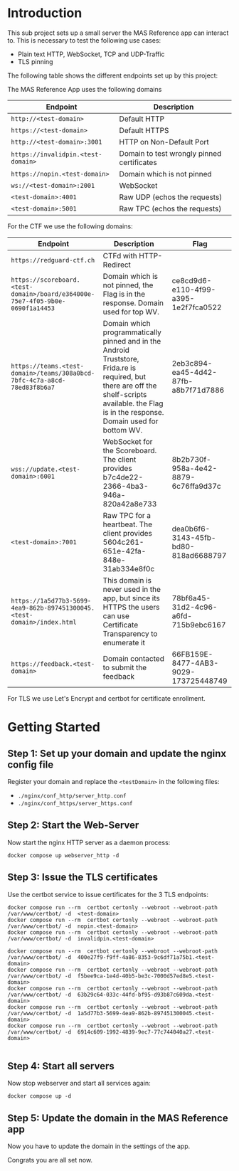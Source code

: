 # Introduction

This sub project sets up a small server the MAS Reference app can interact to. This is necessary to test the following use cases:

- Plain text HTTP, WebSocket, TCP and UDP-Traffic
- TLS pinning

The following table shows the different endpoints set up by this project:

The MAS Reference App uses the following domains

| Endpoint                                    | Description                                 |
| ------------------------------------------- | ------------------------------------------- |
| `http://<test-domain>`              |  Default HTTP                               |
| `https://<test-domain>`             |  Default HTTPS                              |
| `http://<test-domain>:3001`         |  HTTP on Non-Default Port                   |
| `https://invalidpin.<test-domain>`  |  Domain to test wrongly pinned certificates | 
| `https://nopin.<test-domain>`       |  Domain which is not pinned                 | 
| `ws://<test-domain>:2001`           |  WebSocket                                  |
| `<test-domain>:4001`                |  Raw UDP (echos the requests)               |
| `<test-domain>:5001`                |  Raw TPC (echos the requests)               |


For the CTF we use the following domains:

| Endpoint                             | Description                                                    |   Flag | 
| ------------------------------------ | -------------------------------------------------------------- | ------- |
| `https://redguard-ctf.ch`      |  CTFd with HTTP-Redirect                                       |    <none>     |
| `https://scoreboard.<test-domain>/board/e364000e-75e7-4f05-9b0e-0690f1a14453`   |  Domain which is not pinned, the Flag is in the response. Domain used for top WV.     | ce8cd9d6-e110-4f99-a395-1e2f7fca0522 |
| `https://teams.<test-domain>/teams/308a0bcd-7bfc-4c7a-a8cd-78ed83f8b6a7`    |  Domain which programmatically pinned and in the Android Truststore, Frida.re is required, but there are off the shelf-scripts available. the Flag is in the response.   Domain used for bottom WV.        | 2eb3c894-ea45-4d42-87fb-a8b7f71d7886 |
| `wss://update.<test-domain>:6001`            |  WebSocket for the Scoreboard. The client provides b7c4de22-2366-4ba3-946a-820a42a8e733 | 8b2b730f-958a-4e42-8879-6c76ffa9d37c |
| `<test-domain>:7001`         |  Raw TPC for a heartbeat. The client provides 5604c261-651e-42fa-848e-31ab334e8f0c     | dea0b6f6-3143-45fb-bd80-818ad6688797 |
| `https://1a5d77b3-5699-4ea9-862b-897451300045.<test-domain>/index.html`   |  This domain is never used in the app, but since its HTTPS the users can use Certificate Transparency to enumerate it          | 78bf6a45-31d2-4c96-a6fd-715b9ebc6167 |
| `https://feedback.<test-domain>`  | Domain contacted to submit the feedback | 66FB159E-8477-4AB3-9029-173725448749 |



For TLS we use Let's Encrypt and certbot for certificate enrollment.

# Getting Started


## Step 1: Set up your domain and update the nginx config file

Register your domain and replace the `<testDomain>` in the following files:

- `./nginx/conf_http/server_http.conf`
- `./nginx/conf_https/server_https.conf`


## Step 2: Start the Web-Server

Now start the nginx HTTP server as a daemon process:

```
docker compose up webserver_http -d 
```


## Step 3: Issue the TLS certificates

Use the certbot service to issue certificates for the 3 TLS endpoints:

```
docker compose run --rm  certbot certonly --webroot --webroot-path /var/www/certbot/ -d  <test-domain>
docker compose run --rm  certbot certonly --webroot --webroot-path /var/www/certbot/ -d  nopin.<test-domain>
docker compose run --rm  certbot certonly --webroot --webroot-path /var/www/certbot/ -d  invalidpin.<test-domain>

docker compose run --rm  certbot certonly --webroot --webroot-path /var/www/certbot/ -d  400e27f9-f9ff-4a86-8353-9c6df71a75b1.<test-domain>
docker compose run --rm  certbot certonly --webroot --webroot-path /var/www/certbot/ -d  f5bee9ca-1e4d-40b5-be3c-7000d57ed8e5.<test-domain>
docker compose run --rm  certbot certonly --webroot --webroot-path /var/www/certbot/ -d  63b29c64-033c-44fd-bf95-d93b87c609da.<test-domain>
docker compose run --rm  certbot certonly --webroot --webroot-path /var/www/certbot/ -d  1a5d77b3-5699-4ea9-862b-897451300045.<test-domain>
docker compose run --rm  certbot certonly --webroot --webroot-path /var/www/certbot/ -d  6914c609-1992-4839-9ec7-77c744040a27.<test-domain>


```

## Step 4: Start all servers

Now stop webserver and start all services again:

```
docker compose up -d
```


## Step 5: Update the domain in the MAS Reference app

Now you have to update the domain in the settings of the app. 

Congrats you are all set now. 
